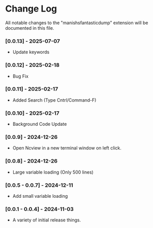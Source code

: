 # Change Log

All notable changes to the "manishsfantasticdump" extension will be documented in this file.

### [0.0.13] - 2025-07-07
- Update keywords

### [0.0.12] - 2025-02-18
- Bug Fix

### [0.0.11] - 2025-02-17
- Added Search (Type Cntrl/Command-F)

### [0.0.10] - 2025-02-17
- Background Code Update

### [0.0.9] - 2024-12-26
- Open Ncview in a new terminal window on left click.

### [0.0.8] - 2024-12-26
- Large variable loading (Only 500 lines)

### [0.0.5 - 0.0.7] - 2024-12-11
- Add small variable loading


### [0.0.1 - 0.0.4] - 2024-11-03
- A variety of initial release things.